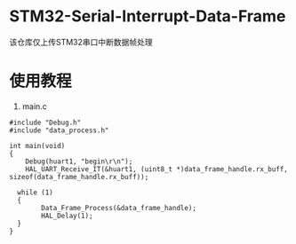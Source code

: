 # STM32-Serial-Interrupt-Data-Frame
该仓库仅上传STM32串口中断数据帧处理
# 使用教程
1. main.c
```
#include "Debug.h"
#include "data_process.h"

int main(void)
{	
	Debug(huart1, "begin\r\n");	
	HAL_UART_Receive_IT(&huart1, (uint8_t *)data_frame_handle.rx_buff, sizeof(data_frame_handle.rx_buff));
  
  while (1)
  {
		Data_Frame_Process(&data_frame_handle);
		HAL_Delay(1);
  }
}
```
